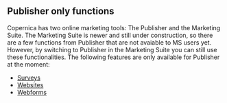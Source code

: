 ## Publisher only functions

Copernica has two online marketing tools: The Publisher and the Marketing 
Suite. The Marketing Suite is newer and still under construction, so 
there are a few functions from Publisher that are not avaiable to MS users 
yet. However, by switching to Publisher in the Marketing Suite you can 
still use these functionalities. The following features are only available 
for Publisher at the moment:

- [Surveys](./surveys)
- [Websites](./websites)
- [Webforms](./web-forms)
